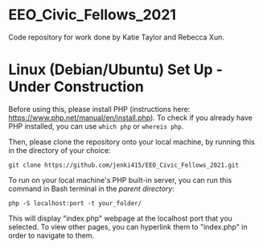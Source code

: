 # EEO_Civic_Fellows_2021
Code repository for work done by Katie Taylor and Rebecca Xun.

# Linux (Debian/Ubuntu) Set Up - Under Construction
Before using this, please install PHP (instructions here: https://www.php.net/manual/en/install.php). To check if you already have PHP installed, you can use `which php` or `whereis php`.

Then, please clone the repository onto your local machine, by running this in the directory of your choice:
```
git clone https://github.com/jenki415/EEO_Civic_Fellows_2021.git
```

To run on your local machine's PHP built-in server, you can run this command in Bash terminal in the *parent directory*:

```
php -S localhost:port -t your_folder/
```

This will display "index.php" webpage at the localhost port that you selected. To view other pages, you can hyperlink them to "index.php" in order to navigate to them.
